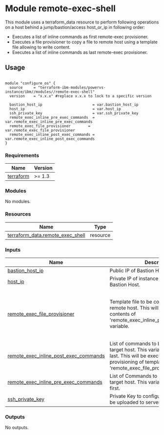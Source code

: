 # Module remote-exec-shell

This module uses a terraform_data resource to perform following operations on a host behind a jump/bastion/access host_or_ip in following order:

- Executes a list of inline commands as first remote-exec provisioner.
- Executes a file provisioner to copy a file to remote host using a template file allowing to write content.
- Executes a list of inline commands as last remote-exec provisioner.

## Usage
```hcl

module "configure_os" {
  source     = "terraform-ibm-modules/powervs-instance/ibm//modules//remote-exec-shell"
  version    = "x.x.x" #replace x.x.x to lock to a specific version

  bastion_host_ip                       = var.bastion_host_ip
  host_ip                               = var.host_ip
  ssh_private_key                       = var.ssh_private_key
  remote_exec_inline_pre_exec_commands  = var.remote_exec_inline_pre_exec_commands
  remote_exec_file_provisioner        = var.remote_exec_file_provisioner
  remote_exec_inline_post_exec_commands = var.remote_exec_inline_post_exec_commands
}
```

<!-- BEGINNING OF PRE-COMMIT-TERRAFORM DOCS HOOK -->
### Requirements

| Name | Version |
|------|---------|
| <a name="requirement_terraform"></a> [terraform](#requirement\_terraform) | >= 1.3 |

### Modules

No modules.

### Resources

| Name | Type |
|------|------|
| [terraform_data.remote_exec_shell](https://registry.terraform.io/providers/hashicorp/terraform/latest/docs/resources/data) | resource |

### Inputs

| Name | Description | Type | Default | Required |
|------|-------------|------|---------|:--------:|
| <a name="input_bastion_host_ip"></a> [bastion\_host\_ip](#input\_bastion\_host\_ip) | Public IP of Bastion Host | `string` | n/a | yes |
| <a name="input_host_ip"></a> [host\_ip](#input\_host\_ip) | Private IP of instance reachable from the Bastion Host. | `string` | n/a | yes |
| <a name="input_remote_exec_file_provisioner"></a> [remote\_exec\_file\_provisioner](#input\_remote\_exec\_file\_provisioner) | Template file to be copied from local to remote host. This will be executed after contents of 'remote\_exec\_inline\_pre\_exec\_commands' variable. | <pre>object(<br>    {<br>      template_content          = map(any)<br>      source_template_file_path = string<br>      destination_file_path     = string<br>    }<br>  )</pre> | n/a | yes |
| <a name="input_remote_exec_inline_post_exec_commands"></a> [remote\_exec\_inline\_post\_exec\_commands](#input\_remote\_exec\_inline\_post\_exec\_commands) | List of commands to be executed on target host. This variable will be executed last. This will be executed after provisioning of template file 'remote\_exec\_file\_provisioner' variable. | `list(any)` | n/a | yes |
| <a name="input_remote_exec_inline_pre_exec_commands"></a> [remote\_exec\_inline\_pre\_exec\_commands](#input\_remote\_exec\_inline\_pre\_exec\_commands) | List of Commands to be executed on target host. This variable will be executed first. | `list(any)` | n/a | yes |
| <a name="input_ssh_private_key"></a> [ssh\_private\_key](#input\_ssh\_private\_key) | Private Key to configure Instance, will not be uploaded to server. | `string` | n/a | yes |

### Outputs

No outputs.
<!-- END OF PRE-COMMIT-TERRAFORM DOCS HOOK -->
